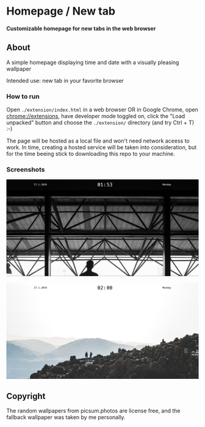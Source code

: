 # Homepage / New tab
#### Customizable homepage for new tabs in the web browser

## About
A simple homepage displaying time and date with a visually pleasing wallpaper 

Intended use: new tab in your favorite browser

### How to run
Open `./extension/index.html` in a web browser OR in Google Chrome, open [chrome://extensions](chrome://extensions), have developer mode toggled on, click the "Load unpacked" button and choose the `./extension/` directory (and try Ctrl + T) :-)

The page will be hosted as a local file and won't need network aceess to work. In time, creating a hosted service will be taken into consideration, but for the time beeing stick to downloading this repo to your machine.

### Screenshots
![screenshot 1 of web page](./extension/images/screenshots/screenshot_01.PNG "Dark background / light text color")

![screenshot 2 of web page](./extension/images/screenshots/screenshot_02.PNG "Light background / dark text color")

## Copyright
The random wallpapers from picsum.photos are license free, and the fallback wallpaper was taken by me personally.
